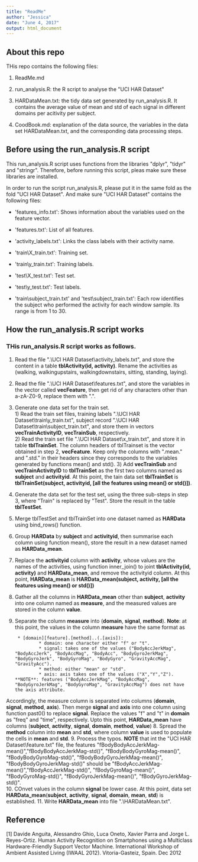 ```yaml
---
title: "ReadMe"
author: "Jessica"
date: "June 4, 2017"
output: html_document
---
```


## About this repo
THis repo contains the following files:

1. ReadMe.md

2. run_analysis.R: the R script to analyse the "UCI HAR Dataset"

4. HARDataMean.txt: the tidy data set generated by run_analysis.R. It contains the average value of mean and std of each signal in different domains per acitivity per subject.

5. CoodBook.md: explanation of the data source, the variables in the data set HARDataMean.txt, and the corresponding data processing steps. 

## Before using the run_analysis.R script

This run_analysis.R script uses functions from the libraries "dplyr", "tidyr" and "stringr". Therefore, before running this script, pleas make sure these libraries are installed.

In order to run the script run_analysis.R, please put it in the same fold as the fold "UCI HAR Dataset". And make sure "UCI HAR Dataset" contains the following files:

* 'features_info.txt': Shows information about the variables used on the feature vector.

* 'features.txt': List of all features.

* 'activity_labels.txt': Links the class labels with their activity name.

* 'train\\X_train.txt': Training set.

* 'train\\y_train.txt': Training labels.

* 'test\\X_test.txt': Test set.

* 'test\\y_test.txt': Test labels.

* 'train\\subject_train.txt' and 'test\\subject_train.txt': Each row identifies the subject who performed the activity for each window sample. Its range is from 1 to 30. 

## How the run_analysis.R script works
### THis run_analysis.R script works as follows.

1. Read the file ".\\UCI HAR Dataset\\activity_labels.txt", and store the content in a table **tblActivity(id, activity)**. Rename the activities as (walking, walkingupstairs, walkingdownstairs, sitting, standing, laying).
2. Read the file ".\\UCI HAR Dataset\\features.txt", and store the variables in the vector called **vecFeature**, then get rid of any characters other than a-zA-Z0-9, replace them with ".".
3. Generate one data set for the train set.  
        1) Read the train set files, training labels ".\\UCI HAR Dataset\\train\\y_train.txt", subject record ".\\UCI HAR Dataset\\train\\subject_train.txt", and store them in vectors **vecTrainActivityID**, **vecTrainSub**, respectively.   
        2) Read the train set file ".\\UCI HAR Dataset\\x_train.txt", and store it in table **tblTrainSet**. The column headers of tblTrainset is the vector obtained in step 2, **vecFeature**. Keep only the columns with ".mean." and ".std." in their headers since they corresponds to the variables generated by functions mean() and std().
        3) Add **vecTrainSub** and **vecTrainActivityID** to **tblTrainSet** as the first two columns named as **subject** and **activityid**. At this point, the tain data set **tblTrainSet** is **tblTrainSet(subject, activityid, [all the features using mean() or std()])**. 
4. Generate the data set for the test set, using the three sub-steps in step 3, where "Train" is replaced by "Test". Store the result in the table **tblTestSet**. 
5. Merge tblTestSet and tblTrainSet into one dataset named as **HARData** using bind_rows() function.
6. Group **HARData** by **subject** and **activityid**, then summarise each column using function mean(), store the result in a new dataset named as **HARData_mean**.
7. Replace the **activityid** column with **activity**, whose values are the names of the activities, using function inner_join() to joint **tblActivity(id, activity)** and **HARData_mean**, and remove the activityid column. At this point, **HARData_mean** is **HARData_mean(subject, activity, [all the features using mean() or std()])** 
8. Gather all the columns in **HARData_mean** other than **subject**, **activity** into one column named as **measure**, and the measured values are stored in the column **value**.
7. Separate the column **measure** into (**domain**, **signal**, **method**). **Note**: at this point, the values in the column **measure** have the same format as  

        * [domain][feature].[method]..(.[axis]):  
                * domain: one character either "f" or "t".  
                * signal: takes one of the values ("BodyAccJerkMag", "BodyAccJerk", "BodyAccMag", "BodyAcc", "BodyGyroJerkMag", "BodyGyroJerk", "BodyGyroMag", "BodyGyro", "GravityAccMag", "GravityAcc").  
                * method: either "mean" or "std".  
                * axis: axis takes one of the values ("X","Y","Z"). **NOTE**: features ("BodyAccJerkMag", "BodyAccMag", "BodyGyroJerkMag", "BodyGyroMag", "GravityAccMag") does not have the axis attribute.  
Accordingly, the measure column is separated into columns (**domain**, **signal**, **method**, **axis**). Then merge **signal** and **axis** into one column using function past0() to replace **signal**. Replace the values "f" and "t" in **domain** as "freq" and "time", respectively. Upto this point, **HARData_mean** have columns (**subject**, **activity**, **signal**, **domain**, **method**, **value**)
8. Spread the **method** column into **mean** and **std**, where column **value** is used to populate the cells in **mean** and **std**. 
9. Process the typos. **NOTE** that int the "UCI HAR Dataset\\feature.txt" file, the features "fBodyBodyAccJerkMag-mean()","fBodyBodyAccJerkMag-std()", "fBodyBodyGyroMag-mean()", "fBodyBodyGyroMag-std()", "fBodyBodyGyroJerkMag-mean()", "fBodyBodyGyroJerkMag-std()" should be "fBodyAccJerkMag-mean()","fBodyAccJerkMag-std()", "fBodyGyroMag-mean()", "fBodyGyroMag-std()", "fBodyGyroJerkMag-mean()", "fBodyGyroJerkMag-std()".   
10. COnvet values in the column **signal** be lower case. At this point, data set **HARData_mean**(**subject**, **activity**, **signal**, **domain**, **mean**, **std**) is established.
11. Write **HARData_mean** into file ".\\HARDataMean.txt".
                
## Reference
[1] Davide Anguita, Alessandro Ghio, Luca Oneto, Xavier Parra and Jorge L. Reyes-Ortiz. Human Activity Recognition on Smartphones using a Multiclass Hardware-Friendly Support Vector Machine. International Workshop of Ambient Assisted Living (IWAAL 2012). Vitoria-Gasteiz, Spain. Dec 2012               